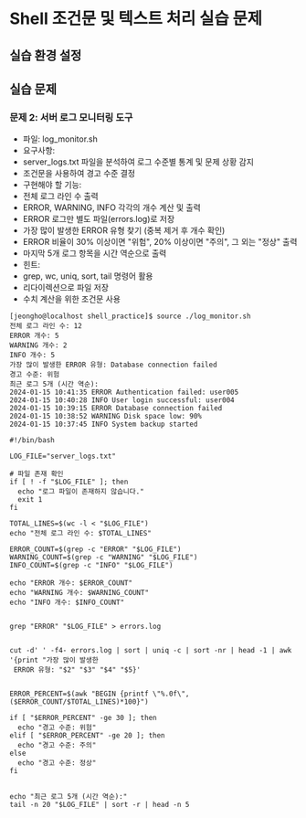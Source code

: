 
# Shell 조건문 및 텍스트 처리 실습 문제
## 실습 환경 설정


## 실습 문제

### 문제 2: 서버 로그 모니터링 도구
- 파일: log_monitor.sh
- 요구사항:
- server_logs.txt 파일을 분석하여 로그 수준별 통계 및 문제 상황 감지
- 조건문을 사용하여 경고 수준 결정
- 구현해야 할 기능:
- 전체 로그 라인 수 출력
- ERROR, WARNING, INFO 각각의 개수 계산 및 출력
- ERROR 로그만 별도 파일(errors.log)로 저장
- 가장 많이 발생한 ERROR 유형 찾기 (중복 제거 후 개수 확인)
- ERROR 비율이 30% 이상이면 "위험", 20% 이상이면 "주의", 그 외는 "정상" 출력
- 마지막 5개 로그 항목을 시간 역순으로 출력
- 힌트:
- grep, wc, uniq, sort, tail 명령어 활용
- 리다이렉션으로 파일 저장
- 수치 계산을 위한 조건문 사용


```
[jeongho@localhost shell_practice]$ source ./log_monitor.sh 
전체 로그 라인 수: 12
ERROR 개수: 5
WARNING 개수: 2
INFO 개수: 5
가장 많이 발생한 ERROR 유형: Database connection failed 
경고 수준: 위험
최근 로그 5개 (시간 역순):
2024-01-15 10:41:35 ERROR Authentication failed: user005
2024-01-15 10:40:28 INFO User login successful: user004
2024-01-15 10:39:15 ERROR Database connection failed
2024-01-15 10:38:52 WARNING Disk space low: 90%
2024-01-15 10:37:45 INFO System backup started

```

```
#!/bin/bash

LOG_FILE="server_logs.txt"

# 파일 존재 확인
if [ ! -f "$LOG_FILE" ]; then
  echo "로그 파일이 존재하지 않습니다."
  exit 1
fi

TOTAL_LINES=$(wc -l < "$LOG_FILE")
echo "전체 로그 라인 수: $TOTAL_LINES"

ERROR_COUNT=$(grep -c "ERROR" "$LOG_FILE")
WARNING_COUNT=$(grep -c "WARNING" "$LOG_FILE")
INFO_COUNT=$(grep -c "INFO" "$LOG_FILE")

echo "ERROR 개수: $ERROR_COUNT"
echo "WARNING 개수: $WARNING_COUNT"
echo "INFO 개수: $INFO_COUNT"


grep "ERROR" "$LOG_FILE" > errors.log


cut -d' ' -f4- errors.log | sort | uniq -c | sort -nr | head -1 | awk '{print "가장 많이 발생한
 ERROR 유형: "$2" "$3" "$4" "$5}'


ERROR_PERCENT=$(awk "BEGIN {printf \"%.0f\", ($ERROR_COUNT/$TOTAL_LINES)*100}")

if [ "$ERROR_PERCENT" -ge 30 ]; then
  echo "경고 수준: 위험"
elif [ "$ERROR_PERCENT" -ge 20 ]; then
  echo "경고 수준: 주의"
else
  echo "경고 수준: 정상"
fi


echo "최근 로그 5개 (시간 역순):"
tail -n 20 "$LOG_FILE" | sort -r | head -n 5
```